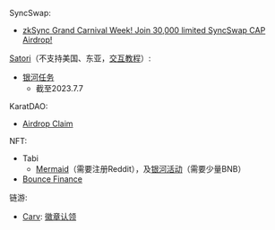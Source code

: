 SyncSwap:
* [zkSync Grand Carnival Week! Join 30,000 limited SyncSwap CAP Airdrop!](https://taskon.xyz/campaign/detail/5551)

[Satori](https://zksync.satori.finance/)（不支持美国、东亚，[交互教程](https://twitter.com/oldleek_eth/status/1674059322760867846?s=20)）:
* [银河任务](https://twitter.com/Zlican133061/status/1676515660304875520?s=20)
  * 截至2023.7.7

KaratDAO:
* [Airdrop Claim](https://karatdao.com/network/airdrop)

NFT:
* Tabi
  * [Mermaid](https://tabi.lol/mermaid)（需要注册Reddit），及[银河活动](https://galxe.com/TabiNFT/campaign/GCHKUUWp5m)（需要少量BNB）
* [Bounce Finance](https://app.bounce.finance/okxActivity/zksyncera/1)

链游:
* [Carv](https://carv.io/events/b603f00f-ee4a-5e0c-9dac-2912c4cee384/detail): [徽章认领](https://twitter.com/maik2hello/status/1676540301819920384?s=20)
